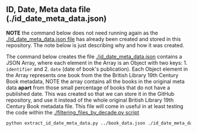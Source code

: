 
## ID, Date, Meta data file (./id_date_meta_data.json)

**NOTE** the command below does not need running again as the [./id_date_meta_data.json file](./id_date_meta_data.json) has already been created and stored in this repository. The note below is just describing why and how it was created.

The command below creates the file [./id_date_meta_data.json](./id_date_meta_data.json) contains a JSON Array, where each element in the Array is an Object with two keys: 1. `identifier` and 2. `date` (date of book's publication). Each Object element in the Array represents one book from the the British Library 19th Century Book metadata, NOTE the array contains all the books in the original meta data **apart** from those small percentage of books that do not have a published date. This was created so that we can store it in the GitHub repository, and use it instead of the whole original British Library 19th Century Book metadata file. This file will come in useful in at least testing the code within the [./filtering_files_by_decade.py script](./filtering_files_by_decade.py)

``` bash
python extract_id_date_meta_data.py ../book_data.json ./id_date_meta_data.json
```